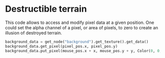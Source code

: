 # Destructible terrain

This code allows to access and modify pixel data at a given position. One could set the alpha channel of a pixel, or area of pixels, to zero to create an illusion of destroyed terrain.

```python
background_data = get_node("background").get_texture().get_data()
background_data.get_pixel(pixel_pos.x, pixel_pos.y)
background_data.put_pixel(mouse_pos.x + x, mouse_pos.y + y, Color(0, 0, 0, 0))
```
